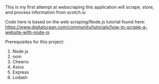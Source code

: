 This is my first attempt at webscraping this application will scrape, store, and process information from scotch.io

Code here is based on the web scraping/Node.js tutorial found here: https://www.digitalocean.com/community/tutorials/how-to-scrape-a-website-with-node-js

Prerequisites for this project:
1. Node.js
2. nom
3. Cheerio
4. Axios
5. Express
6. Lodash
